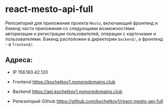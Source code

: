 # react-mesto-api-full
Репозиторий для приложения проекта `Mesto`, включающий фронтенд и бэкенд части приложения со следующими возможностями: авторизации и регистрации пользователей, операции с карточками и пользователями. Бэкенд расположен в директории `backend/`, а фронтенд - в `frontend/`. 
  
  ## Адреса:
- IP 158.160.42.120
- Frontend https://kochetkov1.nomoredomains.club
- Backend https://api.kochetkov1.nomoredomains.club

- Репезиторий Github https://github.com/kochetkov1/react-mesto-api-full
